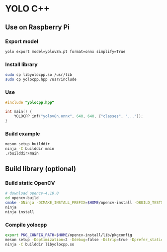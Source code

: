 # YOLO C++

## Use on Raspberry Pi

### Export model

```bash
yolo export model=yolov8n.pt format=onnx simplify=True
```

### Install library

```bash
sudo cp libyolocpp.so /usr/lib
sudo cp yolocpp.hpp /usr/include
```

### Use

```cpp
#include "yolocpp.hpp"

int main() {
    YOLOCPP inf("yolov8n.onnx", 640, 640, {"classes", "..."});
}
```

### Build example

```bash
meson setup builddir
ninja -C builddir main
./builddir/main
```

## Build library (optional)

### Build static OpenCV

```bash
# download opencv-4.10.0
cd opencv-build
cmake -GNinja -DCMAKE_INSTALL_PREFIX=$HOME/opencv-install -DBUILD_TESTS=OFF -DBUILD_PERF_TESTS=OFF -DBUILD_EXAMPLES=OFF -DBUILD_opencv_apps=OFF -DBUILD_SHARED_LIBS=OFF -DOPENCV_GENERATE_PKGCONFIG=YES -DWITH_TBB=OFF -DWITH_IPP=OFF -DWITH_GSTREAMER=OFF -DWITH_FFMPEG=OFF -DWITH_VTK=OFF -DWITH_OPENCL=OFF -DBUILD_JAVA=OFF -DBUILD_opencv_python2=OFF -DBUILD_opencv_python3=OFF -DBUILD_LIST=core,dnn -DWITH_1394=OFF -DBUILD_ZLIB=ON -DWITH_V4L=OFF -DWITH_CAROTENE=OFF -DWITH_ITT=OFF ../opencv-4.10.0
ninja
ninja install
```

### Compile yolocpp

```bash
export PKG_CONFIG_PATH=$HOME/opencv-install/lib/pkgconfig
meson setup -Doptimization=2 -Ddebug=false -Dstrip=true -Dprefer_static=true builddir
ninja -C builddir libyolocpp.so
```
